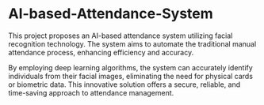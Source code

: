# AI-based-Attendance-System
This project proposes an AI-based attendance system utilizing facial recognition technology. The system aims to automate the traditional manual attendance process, enhancing efficiency and accuracy.

By employing deep learning algorithms, the system can accurately identify individuals from their facial images, eliminating the need for physical cards or biometric data. This innovative solution offers a secure, reliable, and time-saving approach to attendance management.
